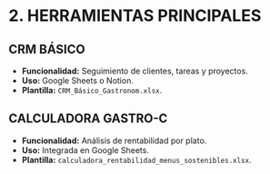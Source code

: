 # 2. HERRAMIENTAS PRINCIPALES  
## CRM BÁSICO  
- **Funcionalidad:** Seguimiento de clientes, tareas y proyectos.  
- **Uso:** Google Sheets o Notion.  
- **Plantilla:** `CRM_Básico_Gastronom.xlsx`.  

## CALCULADORA GASTRO-C  
- **Funcionalidad:** Análisis de rentabilidad por plato.  
- **Uso:** Integrada en Google Sheets.  
- **Plantilla:** `calculadora_rentabilidad_menus_sostenibles.xlsx`.  